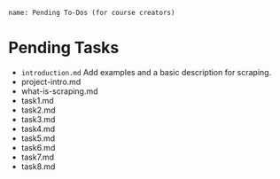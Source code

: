 ```ngMeta
name: Pending To-Dos (for course creators)
```

# Pending Tasks

- `introduction.md` Add examples and a basic description for scraping.
- project-intro.md
- what-is-scraping.md
- task1.md
- task2.md
- task3.md
- task4.md
- task5.md
- task6.md
- task7.md
- task8.md
